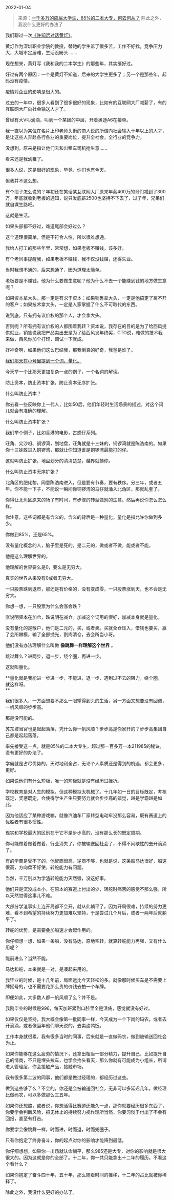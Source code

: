 2022-01-04

> 来源：[一千多万的应届大学生，85%的二本大专，何去何从？](http://mp.weixin.qq.com/s?__biz=MzU0MjYwNDU2Mw==&mid=2247503256&idx=2&sn=5b69e330ff12d47ab92f07b91d6351dd&chksm=fb1aa1e4cc6d28f2dce47cc2d0008b9e93ca3cbe4425faef8ada474e2485bf7801fdb534c537&scene=27#wechat_redirect)
> 除此之外，我没什么更好的办法了

我们聊过一次[《许知远对话黄灯》](http://mp.weixin.qq.com/s?__biz=MzU0MjYwNDU2Mw==&mid=2247503192&idx=1&sn=d78460b806fe11e786ec6388572688a6&chksm=fb1aa124cc6d2832fb8d294930e397b64f0386787b268a77605b56aff243335199f5f256f3e9&scene=21#wechat_redirect)。

  

黄灯作为深圳职业学院的教授，替她的学生诉了很多苦，工作不好找，竞争压力大，大城市定居难，生活没盼头.......

  

现在想来，黄灯写《我和我的二本学生》的那些年，其实挺好过。  

  

好过有两个原因：一个是黄灯不知道，后来的大学生更多了；另一个是那些年，起码没有疫情。  

  

疫情对企业的影响是很大的。  

  

过去的一年中，很多人看到了很多很好的现象，比如有的互联网大厂减薪了，有的互联网大厂向社会输送人才了。

  

曾经有大V叫滴滴，叫到一个某团的中层，开着奥迪A6在接单。

  

我一直以为某位在名片上印老师头衔的商人说的所谓向社会输入十年以上的人才，是让这些人奔赴各行各业的重要岗位，提升全社会，全行业的竞争力。

  

没想到，原来是指让他们去和出租车司机抢生意......

  

看来还是我幼稚了。  

  

很多人说，这是很好的现象，毕竟，你们也有今天。  

  

但我并不这么想。  

  

有个段子怎么说的？年初还在笑话某互联网大厂原来年薪400万的哥们减到了300万，年底就收到老板的通知，说只发底薪2500也坚持不下去了，过了年，兄弟们就自谋生路吧。

  

这就是生活。  

  

如果头部都不好过，难道尾部会好过么？

  

这个道理很简单，但是不符合人性，所以很难想通。  

  

我给人打工的那些年里，常常想，如果老板不赚钱，该多好。  

  

有个老同事提醒我，如果老板不赚钱，我不仅没钱赚，还得失业。  

  

当时我想不通的，后来想通了，因为道理太简单。  

  

老板要是不赚钱，他为什么要做生意呢？他为什么不去一个能赚到钱的地方做生意呢？

  

如果资本拿大头，那一定是有求于资本；如果销售拿大头，一定是他搞定了离不开的客户；如果技术拿大头，一定是人家掌握了什么不可取代的东西。  

  

说到底，只有拥有议价权的那个人，才会拿大头。  

  

否则呢？所有拥有议价权的人都围着我转？资本说，我存在的目的是为了给西风提供就业，销售说我把产品卖出去是为了给西风发年终奖，CTO说，难做的技术我来做，西风你加个打印，调试一下就成。

  

好神奇啊，如果他们这么巴结我，那我倒真的好奇，我爸是谁了。

  

[我们那天在小号里提到一个词，量化。](http://mp.weixin.qq.com/s?__biz=MzU3NDc5Nzc0NQ==&mid=2247511388&idx=1&sn=045263944f25ba60c45575e0a8f2d2f2&chksm=fd2e0f82ca598694648df17b3d7559cc4b988e18703ecd0fbbdf7f41bdcd792b09a38d0354e6&scene=21#wechat_redirect)

  

今天举一个比那天更加复杂一点的例子，一个名词的解读。

  

防止资本，防止资本扩张，防止资本无序扩张。

  

什么叫防止资本？

  

你去看一些反映你上一代人，比如50后，他们年轻时生活场景的描述，对这个词儿就会有准确的理解。

  

什么叫防止资本扩张？  

  

我们举个例子，比如香港的电影，古惑仔系列。  

  

旺角、尖沙咀、铜锣湾，划地盘，旺角就是十三妹的，铜锣湾就是陈浩南的。如果你十三妹敢进入铜锣湾，那就让你知道谁是铜锣湾最能打的仔。  

  

这就叫防止扩张，地盘划分的清清楚楚，越界就揍你。  

  

什么叫防止资本无序扩张？

  

北角区的肥佬黎，同意陈浩南进入，但是要有节奏，要有秩序。分三年，或者五年。你不能一下子，不能说一瞬间你铜锣湾的马仔就涌入北角区，那就乱套了。

  

你得让北角区原来的场子有时间，有步骤的转型做别的生意。然后再说你怎么怎么样。

  

你注意，这些词都是有含义的，含义的背后是一种量化，量化是指允许你做到多少。  

  

你做到85%，还是65%。

  

没有量化概念的人，脑子里是死的，是二元的，做或者不做，能或者不能。  

  

他是这么理解世界的。

  

他理解的世界要么是0，要么是无穷大。  

  

真实的世界从来没有0或者无穷大。  

  

一只股票跌到退市，那还是有价格的，没有变成零，一只股票涨到天，也不会是无穷大。  

  

你想一想，一只股票为什么会涨会跌？  

  

涨说明资本在加仓，跌说明在减仓。加减这个词用的很好，加减本身就是量化。

  

没有量化的是散户，他们是二元的，买，或者卖。买就全仓压入，借钱也要买，赢了会所嫩模，输了全部抛光，割肉清仓，去会所当小哥。

  

他们没有办法理解什么叫做 **像跳舞一样理解这个世界** 。  

  

跳过舞么？进两步，退一步，绕个圈，再进一步。

  

这就叫量化。  

  

 **量化就是我能进一步进一步，不能进，退一步，遇到过不去的阻力，绕个圈，就这样呀。  
**

  

我们很多人，一方面想要不那么一眼望得到头的生活，另一方面又想要没有回调，一帆风顺的步步高。  

  

那是没可能的。

  

苏东坡当官也是起起落落，凭什么你一帆风顺？步步高是你家开的？步步高集团自己都是起起落落。  

  

率先接受这一点，就是85%的二本大专生，超过那一百多万一本211985的秘诀，没有更好的办法了。  

  

学霸就是占尽优势的，天时地利全占，无论个人素质还是得到的机遇，都会更多，更好。  

  

如果说他们有什么短板，唯一的短板就是没有经历过挫折。

  

学校教育是对人生的模拟，但这种模拟太机械了。十几年如一日的目标既定，考核既定，奖惩既定，会使得学生产生只要努力就会步步高的错觉，越是学霸越是如此。  

  

因为他适应了某种游戏嘛，就像汽油车厂家转型电动车没那么容易，既有赛道上的优胜者有很多惯性。  

  

现实和学校最大的区别在于它不是步步高的，没有那么长的既定周期。  

  

你可能做着做着做着，行业消失了，你被输送回社会了，不得不间歇性的去开滴滴了。  

  

有的学霸是受不了的，他智商很高，逆商不够，也就是说，这条船马达很好，船速很高，方向盘不好使，转舵能力有问题。  

  

当然，千万别以为学渣转舵能力天然强，没这好事。

  

他们只是沉没成本小，在原本的赛道上付出的少，转舵时痛苦的感觉不那么强，所以天然觉得这事儿不难。

  

大部分学渣事实上连开局都不会开，就从此躺平了。因为开局很难，持续的努力更难，看不到希望的持续努力更加难以坚持，于是尝试几个月后，或者一两年后就躺平了。  

  

转舵的优势，是需要叠加船速才会起作用的。  

  

你仔细想一想，如果一条船，没有马达，原地空转，就算转舵能力再强，又有什么用呢？

  

能前进么？当然不能。  

  

马达和舵，本来就是一对，是凑起来用的。

  

我毕业的时候，是十几年前，局面远比今天轻松的多。就像那时候买车是不需要上牌摇号的，也不需要花那么贵的价钱去拍一个车牌。  

  

即便如此，大多数人都一帆风顺了么？并不是。  

  

我刚毕业的时候是996，每天加班累到口腔里全是溃疡，感觉就没有好过。  

  

如果仅仅是坚持，我大概会像第一批同事一样，今天成为一个下岗的码农，或者去开滴滴，或者像当年他们聊天说的，去卖卤鸭饭。  

  

工作本身就很累，我有很多当时的同事，后来就是一直做码农，做到被输送回社会为止。

  

如果你能够在这么疲劳的情况下，还拿出相当一部分精力，提升自己，比如提升自己的情商，不只是埋头拉车，也学会抬头看天，那么你就有可能成为小组长，所谓进入管理层，你会接触产品，接触市场。  

  

我有很多第二波的同事，他们都是做过经理的，都经历过这些。  

  

做到这些够了么？不会的，你还是会被输送回社会，无非可以多延迟几年。做经理比做码农，可以多做那么三五年。  

  

如果你还想熬，或者说，你想活得比赛道还能久一点，那你就要经历很多东西了，你要学会判断风险，把无休止的持续努力视作理所当然，你要习惯于付出了不会有回报，甚至有打击。  

  

你要学会像跳舞一样，时而进，时而退，时而兜圈子。

  

只有你抱定了终身奋斗，你的起点对你的影响才能降到最低。

  

你仔细想想，如果你一出场就认命躺平，那么985还是大专，对你的影响就是很大很大的。因为这就是你的全部了。十二年，你一共只能拿出十二年的履历。不看这个看什么？

  

如果你抱定了奋斗四十年，五十年，那么随着时间的推移，十二年的占比就被你稀释了。  

  

除此之外，我没什么更好的办法了。

